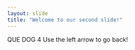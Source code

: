 ```yaml
---
layout: slide
title: "Welcome to our second slide!"
---
```

QUE DOG 4
Use the left arrow to go back!
